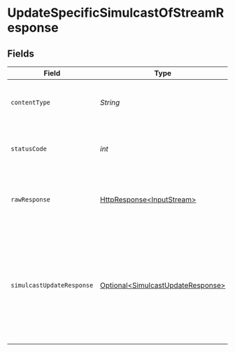 # UpdateSpecificSimulcastOfStreamResponse


## Fields

| Field                                                                                                                                                                                                                                                                       | Type                                                                                                                                                                                                                                                                        | Required                                                                                                                                                                                                                                                                    | Description                                                                                                                                                                                                                                                                 | Example                                                                                                                                                                                                                                                                     |
| --------------------------------------------------------------------------------------------------------------------------------------------------------------------------------------------------------------------------------------------------------------------------- | --------------------------------------------------------------------------------------------------------------------------------------------------------------------------------------------------------------------------------------------------------------------------- | --------------------------------------------------------------------------------------------------------------------------------------------------------------------------------------------------------------------------------------------------------------------------- | --------------------------------------------------------------------------------------------------------------------------------------------------------------------------------------------------------------------------------------------------------------------------- | --------------------------------------------------------------------------------------------------------------------------------------------------------------------------------------------------------------------------------------------------------------------------- |
| `contentType`                                                                                                                                                                                                                                                               | *String*                                                                                                                                                                                                                                                                    | :heavy_check_mark:                                                                                                                                                                                                                                                          | HTTP response content type for this operation                                                                                                                                                                                                                               |                                                                                                                                                                                                                                                                             |
| `statusCode`                                                                                                                                                                                                                                                                | *int*                                                                                                                                                                                                                                                                       | :heavy_check_mark:                                                                                                                                                                                                                                                          | HTTP response status code for this operation                                                                                                                                                                                                                                |                                                                                                                                                                                                                                                                             |
| `rawResponse`                                                                                                                                                                                                                                                               | [HttpResponse\<InputStream>](https://docs.oracle.com/en/java/javase/11/docs/api/java.net.http/java/net/http/HttpResponse.html)                                                                                                                                              | :heavy_check_mark:                                                                                                                                                                                                                                                          | Raw HTTP response; suitable for custom response parsing                                                                                                                                                                                                                     |                                                                                                                                                                                                                                                                             |
| `simulcastUpdateResponse`                                                                                                                                                                                                                                                   | [Optional\<SimulcastUpdateResponse>](../../models/components/SimulcastUpdateResponse.md)                                                                                                                                                                                    | :heavy_minus_sign:                                                                                                                                                                                                                                                          | Stream's simulcast details fetched successfully                                                                                                                                                                                                                             | {<br/>"success": true,<br/>"data": {<br/>"simulcastId": "8717422d89288ad5958d4a86e9afe2a2",<br/>"url": "rtmp://hyd01.contribute.live-video.net/app/",<br/>"streamKey": "live_1012464221_DuM8W004MoZYNxQEZ0czODgfHCFBhk",<br/>"isEnabled": false,<br/>"metadata": {<br/>"simulcast_name": "Tech today"<br/>}<br/>}<br/>} |